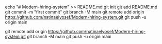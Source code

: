 echo "# Modern-hiring-system" >> README.md
git init
git add README.md
git commit -m "first commit"
git branch -M main
git remote add origin https://github.com/natinaelyosef/Modern-hiring-system.git
git push -u origin main


git remote add origin https://github.com/natinaelyosef/Modern-hiring-system.git
git branch -M main
git push -u origin main
